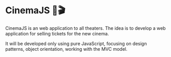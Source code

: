 # CinemaJS :movie_camera::clapper:
CinemaJS is an web application to all theaters. 
The idea is to develop a web application for selling tickets for the new cinema. 

It will be developed only using pure JavaScript, focusing on design patterns, object orientation, working with the MVC model.
